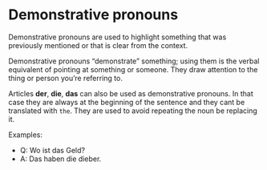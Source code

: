 # Demonstrative pronouns

Demonstrative pronouns are used to highlight something that was previously mentioned or that is clear from the context.

Demonstrative pronouns “demonstrate” something; using them is the verbal equivalent of pointing at something or someone. They draw attention to the thing or person you’re referring to.

Articles **der**, **die**, **das** can also be used as demonstrative pronouns. 
In that case they are always at the beginning of the sentence and they cant be translated with `the`.
They are used to avoid repeating the noun be replacing it.

Examples:
- Q: Wo ist das Geld?
- A: Das haben die dieber.